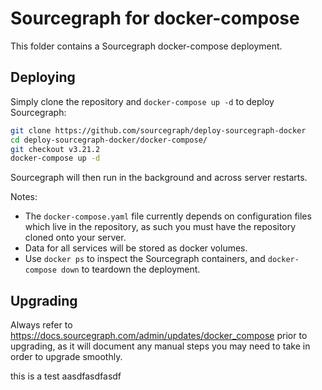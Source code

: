 # Sourcegraph for docker-compose

This folder contains a Sourcegraph docker-compose deployment.

## Deploying

Simply clone the repository and `docker-compose up -d` to deploy Sourcegraph:

```sh
git clone https://github.com/sourcegraph/deploy-sourcegraph-docker
cd deploy-sourcegraph-docker/docker-compose/
git checkout v3.21.2
docker-compose up -d
```

Sourcegraph will then run in the background and across server restarts.

Notes:

- The `docker-compose.yaml` file currently depends on configuration files which live in the repository, as such you must have the repository cloned onto your server.
- Data for all services will be stored as docker volumes.
- Use `docker ps` to inspect the Sourcegraph containers, and `docker-compose down` to teardown the deployment.

## Upgrading

Always refer to https://docs.sourcegraph.com/admin/updates/docker_compose prior to upgrading, as it will document any manual steps you may need to take in order to upgrade smoothly.


this is a test  aasdfasdfasdf
